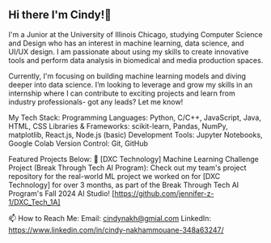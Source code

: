 ## Hi there I'm Cindy!👋
I'm a Junior at the University of Illinois Chicago, studying Computer Science and Design who has an interest in machine learning, data science, and UI/UX design. I am passionate about using my skills to create innovative tools and perform data analysis in biomedical and media production spaces. 

Currently, I'm focusing on building machine learning models and diving deeper into data science. I’m looking to leverage and grow my skills in an internship where I can contribute to exciting projects and learn from industry professionals- got any leads? Let me know!

My Tech Stack:
Programming Languages: Python, C/C++, JavaScript, Java, HTML, CSS
Libraries & Frameworks: scikit-learn, Pandas, NumPy, matplotlib, React.js, Node.js (basic)
Development Tools: Jupyter Notebooks, Google Colab
Version Control: Git, GitHub

Featured Projects Below:
🌱 [DXC Technology] Machine Learning Challenge Project (Break Through Tech AI Program): Check out my team's project repository for the real-world ML project we worked on for [DXC Technology] for over 3 months, as part of the Break Through Tech AI Program's Fall 2024 AI Studio! [https://github.com/jennifer-z-1/DXC_Tech_1A]

📫 How to Reach Me:
Email: cindynakh@gmial.com
LinkedIn: https://www.linkedin.com/in/cindy-nakhammouane-348a63247/
<!--
**cnakha/cnakha** is a ✨ _special_ ✨ repository because its `README.md` (this file) appears on your GitHub profile.

Here are some ideas to get you started:

- 🔭 I’m currently working on ...
- 🌱 I’m currently learning ...
- 👯 I’m looking to collaborate on ...
- 🤔 I’m looking for help with ...
- 💬 Ask me about ...
- 📫 How to reach me: ...
- 😄 Pronouns: ...
- ⚡ Fun fact: ...
-->
